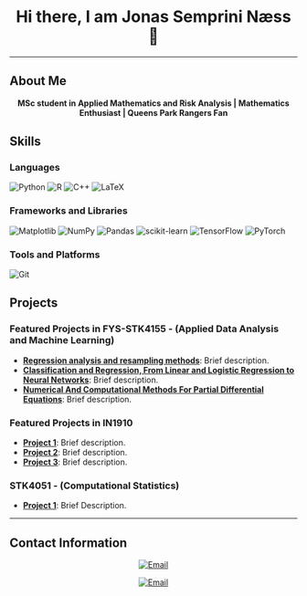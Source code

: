 <h1 align="center">Hi there, I am Jonas Semprini Næss 👋</h1>

---

## About Me

<p align="center">
  <strong> MSc student in Applied Mathematics and Risk Analysis | Mathematics Enthusiast | Queens Park Rangers Fan</strong>
</p>


## Skills

### Languages
![Python](https://img.shields.io/badge/Python-3776AB?style=for-the-badge&logo=python&logoColor=white)
![R](https://img.shields.io/badge/r-%23276DC3.svg?style=for-the-badge&logo=r&logoColor=white)
![C++](https://img.shields.io/badge/C++-00599C?style=for-the-badge&logo=cplusplus&logoColor=white)
![LaTeX](https://img.shields.io/badge/latex-%23008080.svg?style=for-the-badge&logo=latex&logoColor=white)

### Frameworks and Libraries
![Matplotlib](https://img.shields.io/badge/Matplotlib-%23ffffff.svg?style=for-the-badge&logo=Matplotlib&logoColor=black)
![NumPy](https://img.shields.io/badge/numpy-%23013243.svg?style=for-the-badge&logo=numpy&logoColor=white)
![Pandas](https://img.shields.io/badge/pandas-%23150458.svg?style=for-the-badge&logo=pandas&logoColor=white)
![scikit-learn](https://img.shields.io/badge/scikit--learn-%23F7931E.svg?style=for-the-badge&logo=scikit-learn&logoColor=white)
![TensorFlow](https://img.shields.io/badge/TensorFlow-%23FF6F00.svg?style=for-the-badge&logo=TensorFlow&logoColor=white)
![PyTorch](https://img.shields.io/badge/PyTorch-%23EE4C2C.svg?style=for-the-badge&logo=PyTorch&logoColor=white)

### Tools and Platforms
![Git](https://img.shields.io/badge/Git-F05032?style=for-the-badge&logo=git&logoColor=white)

## Projects

### Featured Projects in FYS-STK4155 - (Applied Data Analysis and Machine Learning)
- [**Regression analysis and resampling methods**](https://github.com/JonasSemprini/FYS-STK4155/tree/main/Project-1-Regression-analysis-and-resampling-methods): Brief description.
- [**Classification and Regression, From Linear and Logistic Regression to Neural Networks**](https://github.com/JonasSemprini/FYS-STK4155/tree/main/Project-2-Classification-And-Regression-From-Linear-and-Logistic-Regression-to-Neural-Networks): Brief description.
- [**Numerical And Computational Methods For Partial Differential Equations**](https://github.com/JonasSemprini/FYS-STK4155/tree/main/Project-3-Numerical-And-Computational-Methods-For-Partial-Differential-Equations): Brief description.

### Featured Projects in IN1910 
- [**Project 1**](https://github.com/JonasSemprini/IN1910/tree/main/Project-1): Brief description.
- [**Project 2**](https://github.com/JonasSemprini/IN1910/tree/main/Project-2): Brief description.
- [**Project 3**](https://github.com/JonasSemprini/IN1910/tree/main/Project-3): Brief description.


### STK4051 - (Computational Statistics)
- [**Project 1**](https://github.com/JonasSemprini/STK4051/tree/main/Mandatory%20Assignment%20Part%201): Brief Description. 


-----------------------

## Contact Information 

<p align="center">
  <a href="mailto:jonas@semprini-naess.com"><img src="https://img.shields.io/badge/Email-jonas@semprini--naess.com-red?style=for-the-badge" alt="Email"></a>
</p>


<p align="center">
  <a href="mailto:jonassna@uio.no"><img src="https://img.shields.io/badge/Email-jonassna@uio.no-red?style=for-the-badge" alt="Email"></a>
</p>
